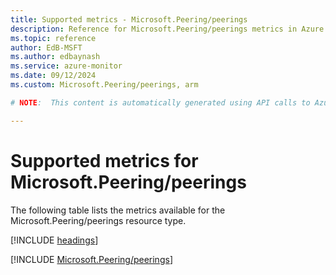 ```yaml
---
title: Supported metrics - Microsoft.Peering/peerings
description: Reference for Microsoft.Peering/peerings metrics in Azure Monitor.
ms.topic: reference
author: EdB-MSFT
ms.author: edbaynash
ms.service: azure-monitor
ms.date: 09/12/2024
ms.custom: Microsoft.Peering/peerings, arm

# NOTE:  This content is automatically generated using API calls to Azure. Any edits made on these files will be overwritten in the next run of the script. 

---
```


  
# Supported metrics for Microsoft.Peering/peerings
  
The following table lists the metrics available for the Microsoft.Peering/peerings resource type.  
  
  
[!INCLUDE [headings](~/reusable-content/ce-skilling/azure/includes/azure-monitor/reference/metrics/metrics-headings.md)]  
  
 

[!INCLUDE [Microsoft.Peering/peerings](~/reusable-content/ce-skilling/azure/includes/azure-monitor/reference/metrics/microsoft-peering-peerings-metrics-include.md)]  

